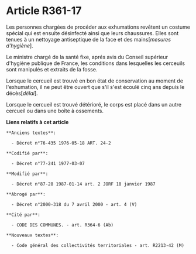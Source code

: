 # Article R361-17

Les personnes chargées de procéder aux exhumations revêtent un costume spécial qui est ensuite désinfecté ainsi que leurs
chaussures. Elles sont tenues à un nettoyage antiseptique de la face et des mains[*mesures d'hygiène*].

Le ministre chargé de la santé fixe, aprés avis du Conseil supérieur d'hygiène publique de France, les conditions dans
lesquelles les cerceuils sont manipulés et extraits de la fosse.

Lorsque le cercueil est trouvé en bon état de conservation au moment de l'exhumation, il ne peut être ouvert que s'il s'est
écoulé cinq ans depuis le décès[*délai*].

Lorsque le cercueil est trouvé détérioré, le corps est placé dans un autre cercueil ou dans une boîte à ossements.

**Liens relatifs à cet article**

	**Anciens textes**:

	  - Décret n°76-435 1976-05-18 ART. 24-2

	**Codifié par**:

	  - Décret n°77-241 1977-03-07

	**Modifié par**:

	  - Décret n°87-28 1987-01-14 art. 2 JORF 18 janvier 1987

	**Abrogé par**:

	  - Décret n°2000-318 du 7 avril 2000 - art. 4 (V)

	**Cité par**:

	  - CODE DES COMMUNES. - art. R364-6 (Ab)

	**Nouveaux textes**:

	  - Code général des collectivités territoriales - art. R2213-42 (M)
